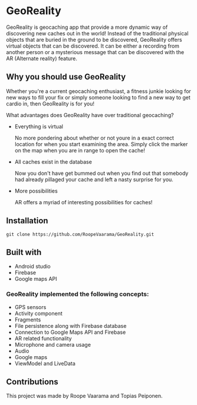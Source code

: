 # GeoReality

GeoReality is geocaching app that provide a more dynamic way of discovering new caches out in the world! Instead of the traditional physical objects that are buried in the ground to be discovered, GeoReality offers virtual objects that can be discovered. It can be either a recording from another person or a mysterious message that can be discovered with the AR (Alternate reality) feature.

## Why you should use GeoReality

Whether you're a current geocaching enthusiast, a fitness junkie looking for new ways to fill your fix or simply someone looking to find a new way to get cardio in, then GeoReality is for you!

What advantages does GeoReality have over traditional geocaching?

- Everything is virtual

  No more pondering about whether or not youre in a exact correct location for when you start examining the area. Simply click the marker on the map when you are in  range to open the cache!
  
- All caches exist in the database

  Now you don't have get bummed out when you find out that somebody had already pillaged your cache and left a nasty surprise for you.
  
- More possibilities

  AR offers a myriad of interesting possibilities for caches!
  
## Installation

```
git clone https://github.com/RoopeVaarama/GeoReality.git
```

## Built with

- Android studio
- Firebase
- Google maps API

### GeoReality implemented the following concepts:

- GPS sensors
- Activity component
- Fragments
- File persistence along with Firebase database
- Connection to Google Maps API and Firebase
- AR related functionality
- Microphone and camera usage
- Audio
- Google maps
- ViewModel and LiveData

## Contributions

This project was made by Roope Vaarama and Topias Peiponen.
